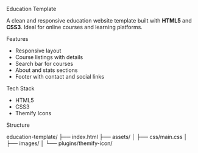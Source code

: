 Education Template

A clean and responsive education website template built with **HTML5** and **CSS3**. Ideal for online courses and learning platforms.

Features

- Responsive layout
- Course listings with details
- Search bar for courses
- About and stats sections
- Footer with contact and social links

Tech Stack

- HTML5  
- CSS3  
- Themify Icons

Structure

education-template/
├── index.html
├── assets/
│ ├── css/main.css
│ ├── images/
│ └── plugins/themify-icon/
